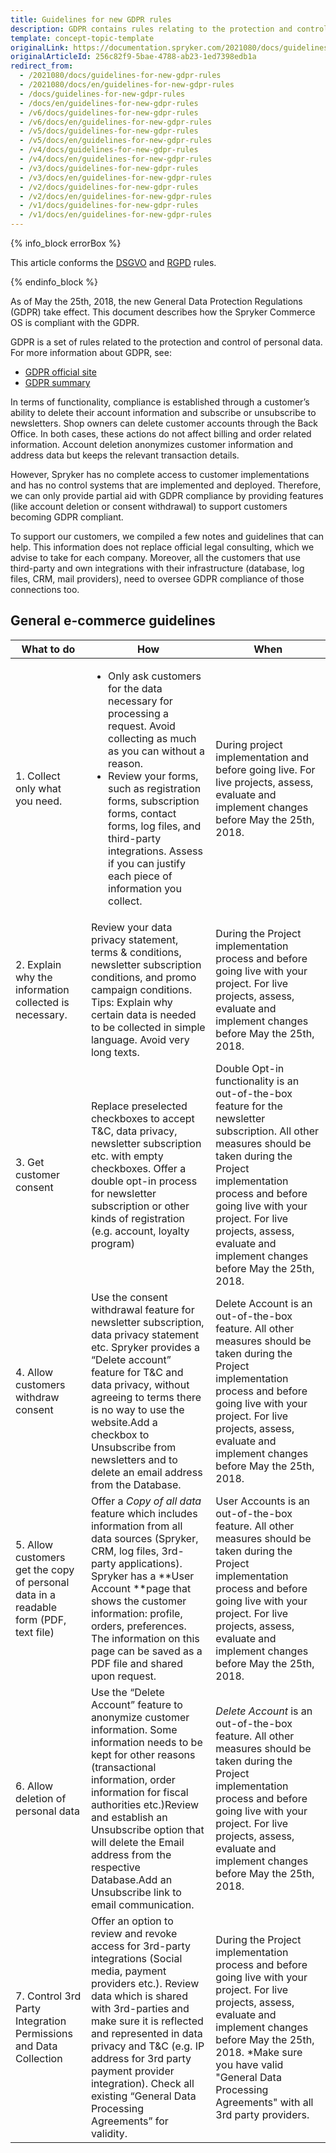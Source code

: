 ```yaml
---
title: Guidelines for new GDPR rules
description: GDPR contains rules relating to the protection and control of personal data.
template: concept-topic-template
originalLink: https://documentation.spryker.com/2021080/docs/guidelines-for-new-gdpr-rules
originalArticleId: 256c82f9-5bae-4788-ab23-1ed7398edb1a
redirect_from:
  - /2021080/docs/guidelines-for-new-gdpr-rules
  - /2021080/docs/en/guidelines-for-new-gdpr-rules
  - /docs/guidelines-for-new-gdpr-rules
  - /docs/en/guidelines-for-new-gdpr-rules
  - /v6/docs/guidelines-for-new-gdpr-rules
  - /v6/docs/en/guidelines-for-new-gdpr-rules
  - /v5/docs/guidelines-for-new-gdpr-rules
  - /v5/docs/en/guidelines-for-new-gdpr-rules
  - /v4/docs/guidelines-for-new-gdpr-rules
  - /v4/docs/en/guidelines-for-new-gdpr-rules
  - /v3/docs/guidelines-for-new-gdpr-rules
  - /v3/docs/en/guidelines-for-new-gdpr-rules
  - /v2/docs/guidelines-for-new-gdpr-rules
  - /v2/docs/en/guidelines-for-new-gdpr-rules
  - /v1/docs/guidelines-for-new-gdpr-rules
  - /v1/docs/en/guidelines-for-new-gdpr-rules
---
```


{% info_block errorBox %}

This article conforms the [DSGVO](https://de.wikipedia.org/wiki/Datenschutz-Grundverordnung) and [RGPD](https://fr.wikipedia.org/wiki/R%C3%A8glement_g%C3%A9n%C3%A9ral_sur_la_protection_des_donn%C3%A9es) rules.

{% endinfo_block %}

As of May the 25th, 2018, the new General Data Protection Regulations (GDPR) take effect. This document describes how the Spryker Commerce OS is compliant with the GDPR.

GDPR is a set of rules related to the protection and control of personal data.
For more information about GDPR, see:

* [GDPR official site](https://eur-lex.europa.eu/legal-content/EN/TXT/?uri=celex%3A32016R0679)
* [GDPR summary](https://gdpr-info.eu/)

In terms of functionality, compliance is established through a customer’s ability to delete their account information and subscribe or unsubscribe to newsletters. Shop owners can delete customer accounts through the Back Office. In both cases, these actions do not affect billing and order related information. Account deletion anonymizes customer information and address data but keeps the relevant transaction details.

However, Spryker has no complete access to customer implementations and has no control systems that are implemented and deployed. Therefore, we can only provide partial aid with GDPR compliance by providing features (like account deletion or consent withdrawal) to support customers becoming GDPR compliant.

To support our customers, we compiled a few notes and guidelines that can help. This information does not replace  official legal consulting, which we advise to take for each company. Moreover, all the customers that use third-party and own integrations with their infrastructure (database, log files, CRM, mail providers), need to oversee GDPR compliance of those connections too.

## General e-commerce guidelines

|  What to do | How | When |
| --- | --- | --- |
|  1. Collect only what you need. | <ul><li>Only ask customers for the data necessary for processing a request. Avoid collecting as much as you can without a reason.</li><li> Review your forms, such as registration forms, subscription forms, contact forms, log files, and third-party integrations. Assess if you can justify each piece of information you collect.</li> | During project implementation and before going live. For live projects, assess, evaluate and implement changes before May the 25th, 2018. |
|  2. Explain why the information collected is necessary.     | Review your data privacy statement, terms & conditions, newsletter subscription conditions, and promo campaign conditions. Tips: Explain why certain data is needed to be collected in simple language. Avoid very long texts. | During the Project implementation process and before going live with your project. For live projects, assess, evaluate and implement changes before May the 25th, 2018. |
|                   3. Get customer consent                    | Replace preselected checkboxes to accept T&C, data privacy, newsletter subscription etc. with empty checkboxes. Offer a double opt-in process for newsletter subscription or other kinds of registration (e.g. account, loyalty program) | Double Opt-in functionality is an out-of-the-box feature for the newsletter subscription. All other measures should be taken during the Project implementation process and before going live with your project. For live projects, assess, evaluate and implement changes before May the 25th, 2018. |
|             4. Allow customers withdraw consent              | Use the consent withdrawal feature for newsletter subscription, data privacy statement etc. Spryker provides a “Delete account” feature for T&C and data privacy, without agreeing to terms there is no way to use the website.Add a checkbox to Unsubscribe from newsletters and to delete an email address from the Database. | Delete Account is an out-of-the-box feature. All other measures should be taken during the Project implementation process and before going live with your project. For live projects, assess, evaluate and implement changes before May the 25th, 2018. |
| 5. Allow customers get the copy of personal data in a readable form (PDF, text file) | Offer a *Copy of all data* feature which includes information from all data sources (Spryker, CRM, log files, 3rd-party applications). Spryker has a **User Account **page that shows the customer information: profile, orders, preferences. The information on this page can be saved as a PDF file and shared upon request. | User Accounts is an out-of-the-box feature. All other measures should be taken during the Project implementation process and before going live with your project. For live projects, assess, evaluate and implement changes before May the 25th, 2018. |
|              6. Allow deletion of personal data              | Use the “Delete Account” feature to anonymize customer information. Some information needs to be kept for other reasons (transactional information, order information for fiscal authorities etc.)Review and establish an Unsubscribe option that will delete the Email address from the respective Database.Add an Unsubscribe link to email communication. | *Delete Account* is an out-of-the-box feature. All other measures should be taken during the Project implementation process and before going live with your project. For live projects, assess, evaluate and implement changes before May the 25th, 2018. |
| 7. Control 3rd Party Integration Permissions and Data Collection | Offer an option to review and revoke access for 3rd-party integrations (Social media, payment providers etc.). Review data which is shared with 3rd-parties and make sure it is reflected and represented in data privacy and T&C (e.g. IP address for 3rd party payment provider integration). Check all existing “General Data Processing Agreements” for validity. | During the Project implementation process and before going live with your project. For live projects, assess, evaluate and implement changes before May the 25th, 2018. *Make sure you have valid "General Data Processing Agreements" with all 3rd party providers. |
